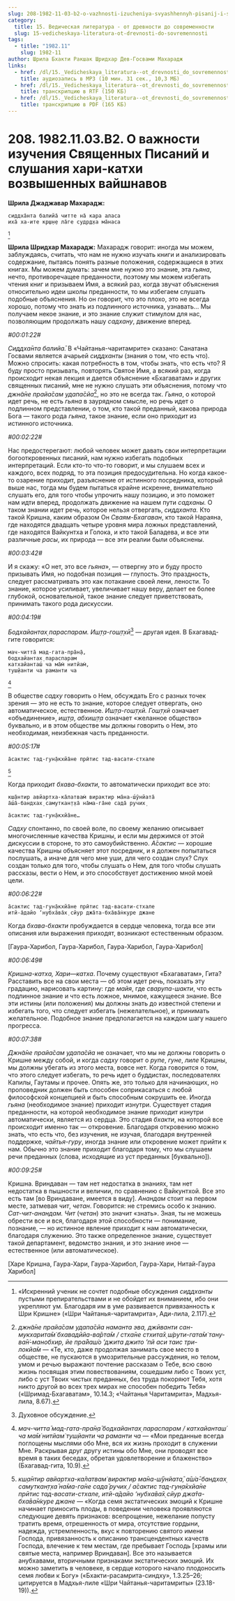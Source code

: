 ```yaml
---
slug: 208-1982-11-03-b2-o-vazhnosti-izucheniya-svyashhennyh-pisanij-i-slushaniya-hari-kathi-vozvyshennyh-vajshnavov
category:
  title: 15. Ведическая литература - от древности до современности
  slug: 15-vedicheskaya-literatura-ot-drevnosti-do-sovremennosti
tags:
  - title: "1982.11"
    slug: 1982-11
author: Шрила Бхакти Ракшак Шридхар Дев-Госвами Махарадж
links:
  - href: /dl/15._Vedicheskaya_literatura--ot_drevnosti_do_sovremennosti/208_1982.11.03.B2_SridharMj_O_vazhnosti_izuchenija_Svjashhennyh_Pisanij_i_slushanija_hari-kathi_vozvyshennyh_vajshnavov.mp3
    title: аудиозапись в MP3 (10 мин. 31 сек., 10,3 МБ)
  - href: /dl/15._Vedicheskaya_literatura--ot_drevnosti_do_sovremennosti/208_1982.11.03.B2_SridharMj_O_vazhnosti_izuchenija_Svjashhennyh_Pisanij_i_slushanija_hari-kathi_vozvyshennyh_vajshnavov.rtf
    title: транскрипцию в RTF (150 КБ)
  - href: /dl/15._Vedicheskaya_literatura--ot_drevnosti_do_sovremennosti/208_1982.11.03.B2_SridharMj_O_vazhnosti_izuchenija_Svjashhennyh_Pisanij_i_slushanija_hari-kathi_vozvyshennyh_vajshnavov.pdf
    title: транскрипцию в PDF (165 КБ)
---
```


# 208. 1982.11.03.B2. О важности изучения Священных Писаний и слушания хари-катхи возвышенных вайшнавов

**Шрила Джаджавар Махарадж:**

    сиддха̄нта балийа̄ читте на̄ кара аласа
    иха̄ ха-ите кр̣ш̣н̣е ла̄ге судр̣д̣ха ма̄наса
[^_ftn1]

**Шрила Шридхар Махарадж:** Махарадж говорит: иногда мы можем, заблуждаясь, считать, что нам не нужно изучать книги и анализировать содержание, пытаясь понять разные положения, содержащиеся в этих книгах. Мы можем думать: зачем мне нужно это знание, эта *гьяна*, нечто, противоречащее преданности, поэтому мы можем избегать чтения книг и призываем Имя, а всякий раз, когда звучат объяснения относительно идеи школы преданности, то мы избегаем слушать подобные объяснения. Но он говорит, что это плохо, это не всегда хорошо, потому что знать из подлинного источника, узнавать… Мы получаем некое знание, и это знание служит стимулом для нас, позволяющим продолжать нашу *садхану*, движение вперед.

*#00:01:22#*

*Сиддха̄нта балийа̄.* В «Чайтанья-чаритамрите» сказано: Санатана Госвами является ачарьей *сиддханты* (знания о том, что есть что). Можно спросить: какая потребность в том, чтобы знать, что есть что? Я буду просто призывать, повторять Святое Имя, а всякий раз, когда происходит некая лекция и дается объяснение «Бхагаватам» и других священных писаний, мне не нужно слушать эти объяснения, потому что *джн̃а̄не прайа̄сам удапа̄сйа*[^_ftn2], но это не всегда так. *Гьяна*, о которой идет речь, не есть *гьяна* в заурядном смысле, но речь идет о подлинном представлении, о том, кто такой преданный, какова природа Бога — такого рода *гьяна*, такое знание, если оно приходит из истинного источника.

*#00:02:22#*

Нас предостерегают: любой человек может давать свои интерпретации богооткровенных писаний, нам нужно избегать подобных интерпретаций. Если кто-то что-то говорит, и мы слушаем всех и каждого, всех подряд, то эта позиция предосудительна. Но когда какое-то озарение приходит, разъяснение от истинного посредника, который выше нас, тогда мы будем пытаться крайне искренне, внимательно слушать его, для того чтобы упрочить нашу позицию, и это поможет нам идти вперед, продолжать движение на нашем пути *садханы.* О таком знании идет речь, которое нельзя отвергать, *сиддханта.* Кто такой Кришна, каким образом Он *Сваям-Бхагаван*, кто такой Нараяна, где находятся двадцать четыре уровня мира ложных представлений, где находятся Вайкунтха и Голока, и кто такой Баладева, и все эти различные *расы*, их природа — все эти реалии были объяснены.

*#00:03:42#*

И я скажу: «О нет, это все *гьяна*», — отвергну это и буду просто призывать Имя, но подобная позиция — глупость. Это праздность, следует рассматривать это как потакание своей лени, лености. То знание, которое усиливает, увеличивает нашу веру, делает ее более глубокой, основательной, такое знание следует приветствовать, принимать такого рода дискуссии.

*#00:04:19#*

*Бодхайантах̣ параспарам. Иш̣т̣а-гош̣т̣хӣ*[^_ftn3] — другая идея. В Бхагавад-гите говорится:

    мач-читта̄ мад-гата-пра̄н̣а̄,
    бодхайантах̣ параспарам
    катхайанташ́ ча ма̄м̇ нитйам̇,
    туш̣йанти ча раманти ча
[^_ftn4]

В обществе *садху* говорить о Нем, обсуждать Его с разных точек зрения — это не есть то знание, которое следует отвергать, оно автоматическое, естественное. *Иш̣т̣а-гош̣т̣хӣ. Гош̣т̣хӣ* означает «объединение», *иш̣т̣а*, *абхиш̣т̣а* означает «желанное общество» буквально, и в этом обществе мы должны говорить о Нем, это необходимая, неизбежная часть преданности.

*#00:05:17#*

    а̄сактис тад-гун̣а̄кхйа̄не прӣтис тад-васати-стхале
[^_ftn5]

Когда приходит *бхава-бхакти*, то автоматически приходит все это:

    кш̣а̄нтир авйартха-ка̄латвам̇ вирактир ма̄на-ш́ӯнйата̄
    а̄ш́а̄-бандхах̣ самуткан̣т̣ха̄ на̄ма-га̄не сада̄ ручих̣

    а̄сактис тад-гун̣а̄кхйа̄не…

*Садху* спонтанно, по своей воле, по своему желанию описывает многочисленные качества Кришны, и если мы держимся от этой дискуссии в стороне, то это самоубийственно. *А̄сактис* — хорошие качества Кришны объясняет этот посредник, и я должен попытаться послушать, а иначе для чего мне уши, для чего создан слух? Слух создан только для того, чтобы слушать о Нем, для того чтобы слушать рассказы, вести о Нем, и это способствует достижению мной моей цели.

*#00:06:22#*

    а̄сактис тад-гун̣а̄кхйа̄не прӣтис тад-васати-стхале
    итй-а̄дайо ‘нубха̄ва̄х̣ сйур джа̄та-бха̄ва̄н̇куре джане

Когда *бхава-бхакти* пробуждается в сердце человека, тогда все эти описания или выражения приходят, возникают естественным образом.

[Гаура-Харибол, Гаура-Харибол, Гаура-Харибол, Гаура-Харибол]

*#00:06:49#*

*Кришна-катха, Хари*—*катха*. Почему существуют «Бхагаватам», Гита? Расставить все на свои места — об этом идет речь, показать эту градацию, нарисовать картину: где *майя*, где *сварупа-шакти*, что есть подлинное знание и что есть ложное, мнимое, кажущееся знание. Все эти истины (или положения) мы должны знать до известной степени и избегать того, что следует избегать (нежелательное), и принимать желательное. Подобное знание предполагается на каждом шагу нашего прогресса.

*#00:07:38#*

*Джн̃а̄не прайа̄сам удапа̄сйа* не означает, что мы не должны говорить о Кришне между собой, и когда *садху* говорит о *рупе*, *гуне*, *лиле* Кришны, мы должны убегать из этого места, вовсе нет. Когда говорится о том, что этого следует избегать, то речь идет о буддистах, последователях Капилы, Гаутамы и прочее. Опять же, это только для начинающих, но проповедник должен быть способен соприкасаться с любой философской концепцией и быть способным сокрушить ее. Иногда *гьяна* (необходимое знание) приходит изнутри. Существует стадия преданности, на которой необходимое знание приходит изнутри автоматически, является из сердца. Это стадия *бхакти*, на которой все происходит именно так — откровение. Благодаря откровению можно знать, что есть что, без изучения, не изучая, благодаря внутренней поддержке, *чайтья-гуру*, иногда знание или откровение может прийти к нам. Обычно это знание приходит благодаря тому, что мы слушаем речи преданных (слова, исходящие из уст преданных [буквально]).

*#00:09:25#*

Кришна. Вриндаван — там нет недостатка в знаниях, там нет недостатка в пышности и величии, по сравнению с Вайкунтхой. Все это есть там [во Вриндаване, имеется в виду]. *Анандам* стоит на первом месте, затмевая *чит*, *четан*. Говорится: не стремись особо к знанию. *Сат-чит-анандам. Чит* (*четан*) это значит «знать». Зная, ты не можешь обрести все и вся, благодаря этой способности — понимание, познание, — но истинное явление приходит к нам автоматически, благодаря служению. Это также определенное знание, существует такой департамент, ведомство знания, и это знание иное — естественное (или автоматическое).

[Харе Кришна, Гаура-Хари, Гаура-Харибол, Гаура-Хари, Нитай-Гаура Харибол]



[^_ftn1]: «Искренний ученик не сочтет подобные обсуждения *сиддханты* пустыми препирательствами и не обойдет их вниманием, ибо они укрепляют ум. Благодаря им в уме развивается привязанность к Шри Кришне» («Шри Чайтанья-чаритамрита», Ади-лила, 2.117).

[^_ftn2]: *джн̃а̄не прайа̄сам удапа̄сйа наманта эва, джӣванти сан-мукхарита̄м̇ бхавадӣйа-ва̄рта̄м / стха̄не стхита̄х̣ ш́рути-гата̄м̇ тану-ва̄н̇-манобхир, йе пра̄йаш́о ’джита джито ’пй аси таис три-локйа̄м* — «Те, кто, даже продолжая занимать свое место в обществе, не пускаются в умозрительные рассуждения, но телом, умом и речью выражают почтение рассказам о Тебе, всю свою жизнь посвящая этим повествованиям, сошедшим либо с Твоих уст, либо с уст Твоих чистых преданных, без труда покоряют Тебя, хотя никто другой во всех трех мирах не способен победить Тебя» («Шримад-Бхагаватам», 10.14.3; «Чайтанья Чаритамрита», Мадхья-лила, 8.67).

[^_ftn3]: Духовное обсуждение.

[^_ftn4]: *мач-читта̄ мад-гата-пра̄н̣а̄ бодхайантах̣ параспарам / катхайанташ́ ча ма̄м̇ нитйам̇ туш̣йанти ча раманти ча* — «Мои преданные всегда поглощены мыслями обо Мне, вся их жизнь проходит в служении Мне. Раскрывая друг другу истины обо Мне, они проводят все время в таких беседах, обретая удовлетворение и блаженство» (Бхагавад-гита, 10.9).

[^_ftn5]: *кш̣а̄нтир авйартха-ка̄латвам̇ вирактир ма̄на-ш́ӯнйата̄, а̄ш́а̄-бандхах̣ самуткан̣т̣ха̄ на̄ма-га̄не сада̄ ручих̣ / а̄сактис тад-гун̣а̄кхйа̄не прӣтис тад-васати-стхале, итй-а̄дайо ‘нубха̄ва̄х̣ сйур джа̄та-бха̄ва̄н̇куре джане* — «Когда семя экстатических эмоций к Кришне начинает приносить плоды, в поведении человека проявляются следующие девять признаков: всепрощение, нежелание попусту тратить время, отрешенность от мира, отсутствие гордыни, надежда, устремленность, вкус к повторению святого имени Господа, привязанность к описанию трансцендентных качеств Господа, влечение к тем местам, где пребывает Господь [храмы или святые места, например Вриндаван]. Все это называется анубхавами, вторичными признаками экстатических эмоций. Их можно заметить в человеке, в сердце которого начало плодоносить семя любви к Богу» («Бхакти-расамрита-синдху», 1.3.25–26; цитируется в Мадхья-лиле «Шри Чайтанья-чаритамриты» (23.18-19)).

